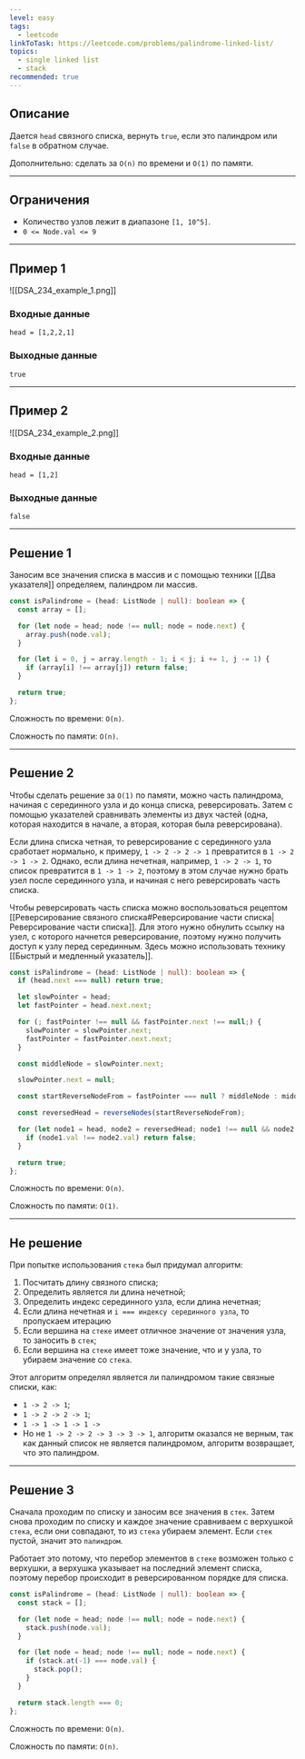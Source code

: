 ```yaml
---
level: easy
tags:
  - leetcode
linkToTask: https://leetcode.com/problems/palindrome-linked-list/
topics:
  - single linked list
  - stack
recommended: true
---
```

## Описание

Дается `head` связного списка, вернуть `true`, если это палиндром или `false` в обратном случае.

Дополнительно: сделать за `O(n)` по времени и `O(1)` по памяти.

---
## Ограничения

- Количество узлов лежит в диапазоне `[1, 10^5]`.
- `0 <= Node.val <= 9`

---
## Пример 1

![[DSA_234_example_1.png]]

### Входные данные

```
head = [1,2,2,1]
```
### Выходные данные

```
true
```

---
## Пример 2

![[DSA_234_example_2.png]]

### Входные данные

```
head = [1,2]
```
### Выходные данные

```
false
```

---
## Решение 1

Заносим все значения списка в массив и с помощью техники [[Два указателя]] определяем, палиндром ли массив.

```typescript
const isPalindrome = (head: ListNode | null): boolean => {
  const array = [];

  for (let node = head; node !== null; node = node.next) {
    array.push(node.val);
  }

  for (let i = 0, j = array.length - 1; i < j; i += 1, j -= 1) {
    if (array[i] !== array[j]) return false; 
  }

  return true;
};
```

Сложность по времени: `O(n)`.

Сложность по памяти: `O(n)`.

---
## Решение 2

Чтобы сделать решение за `O(1)` по памяти, можно часть палиндрома, начиная с серединного узла и до конца списка, реверсировать. Затем с помощью указателей сравнивать элементы из двух частей (одна, которая находится в начале, а вторая, которая была реверсирована).

Если длина списка четная, то реверсирование с серединного узла сработает нормально, к примеру, `1 -> 2 -> 2 -> 1` превратится в `1 -> 2 -> 1 -> 2`. Однако, если длина нечетная, например, `1 -> 2 -> 1`, то список превратится в `1 -> 1 -> 2`, поэтому в этом случае нужно брать узел после серединного узла, и начиная с него реверсировать часть списка.

Чтобы реверсировать часть списка можно воспользоваться рецептом [[Реверсирование связного списка#Реверсирование части списка|Реверсирование части списка]]. Для этого нужно обнулить ссылку на узел, с которого начнется реверсирование, поэтому  нужно получить доступ к узлу перед серединным. Здесь можно использовать технику [[Быстрый и медленный указатель]].

```typescript
const isPalindrome = (head: ListNode | null): boolean => {
  if (head.next === null) return true;

  let slowPointer = head;
  let fastPointer = head.next.next;

  for (; fastPointer !== null && fastPointer.next !== null;) {
    slowPointer = slowPointer.next;
    fastPointer = fastPointer.next.next;
  }

  const middleNode = slowPointer.next;

  slowPointer.next = null;

  const startReverseNodeFrom = fastPointer === null ? middleNode : middleNode.next;

  const reversedHead = reverseNodes(startReverseNodeFrom);

  for (let node1 = head, node2 = reversedHead; node1 !== null && node2 !== null; node1 = node1.next, node2 = node2.next) {
    if (node1.val !== node2.val) return false;
  }

  return true;
};
```

Сложность по времени: `O(n)`.

Сложность по памяти: `O(1)`.

---
## Не решение

При попытке использования `стека` был придумал алгоритм:

1. Посчитать длину связного списка;
2. Определить является ли длина нечетной;
3. Определить индекс серединного узла, если длина нечетная;
4. Если длина нечетная и `i === индексу серединного узла`, то пропускаем итерацию
5. Если вершина на `стеке` имеет отличное значение от значения узла, то заносить в `стек`;
6. Если вершина на `стеке` имеет тоже значение, что и у узла, то убираем значение со `стека`.

Этот алгоритм определял является ли палиндромом такие связные списки, как:

- `1 -> 2 -> 1`;
- `1 -> 2 -> 2 -> 1`;
- `1 -> 1 -> 1 -> 1 ->`
- Но не `1 -> 2 -> 2 -> 3 -> 3 -> 1`, алгоритм оказался не верным, так как данный список не является палиндромом, алгоритм возвращает, что это палиндром.

---
## Решение 3

Сначала проходим по списку и заносим все значения в `стек`. Затем снова проходим по списку и каждое значение сравниваем с верхушкой `стека`, если они совпадают, то из `стека` убираем элемент. Если `стек` пустой, значит это `палиндром`.

Работает это потому, что перебор элементов в `стеке` возможен только с верхушки, а верхушка указывает на последний элемент списка, поэтому перебор происходит в реверсированном порядке для списка.

```typescript
const isPalindrome = (head: ListNode | null): boolean => {
  const stack = [];

  for (let node = head; node !== null; node = node.next) {
    stack.push(node.val);
  }

  for (let node = head; node !== null; node = node.next) {
    if (stack.at(-1) === node.val) {
      stack.pop();
    }
  }

  return stack.length === 0;
};
```

Сложность по времени: `O(n)`.

Сложность по памяти: `O(n)`.
